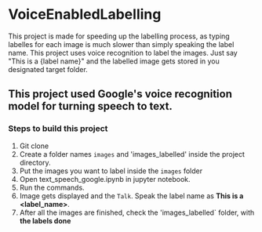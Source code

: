 # VoiceEnabledLabelling
This project is made for speeding up the labelling process, as typing labelles for each image is much slower than simply speaking the label name. This project uses voice recognition to label the images. Just say "This is a {label name}" and the labelled image gets stored in you designated target folder.
## This project used Google's voice recognition model for turning speech to text.
### Steps to build this project
1. Git clone <url>
2. Create a folder names `images` and 'images_labelled' inside the project directory.
3. Put the images you want to label inside the `images` folder
4. Open text_speech_google.ipynb in jupyter notebook.
5. Run the commands.
6. Image gets displayed and the `Talk`. Speak the label name as __This is a <label_name>__.
7. After all the images are finished, check the 'images_labelled` folder, with **the labels done**

